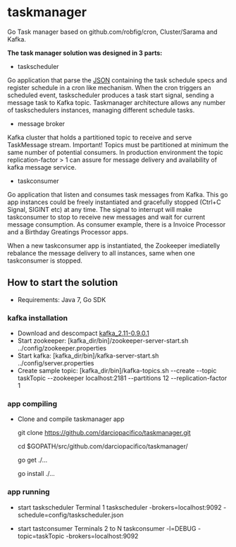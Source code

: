 # taskmanager

Go Task manager based on github.com/robfig/cron, Cluster/Sarama and Kafka.

**The task manager solution was designed in 3 parts:**

* taskscheduler

Go application that parse the [JSON](https://github.com/darciopacifico/taskmanager/blob/master/config/taskscheduler.json) containing the task schedule specs and register schedule in a cron like mechanism. When the cron triggers an scheduled event, taskscheduler produces a task start signal, sending a message task to Kafka topic. Taskmanager architecture allows any number of taskschedulers instances, managing different schedule tasks.

* message broker

Kafka cluster that holds a partitioned topic to receive and serve TaskMessage stream. Important! Topics must be partitioned at minimum the same number of potential consumers. In production environment the topic replication-factor > 1 can assure for message delivery and availability of kafka message service.

* taskconsumer

Go application that listen and consumes task messages from Kafka. This go app instances could be freely instantiated and gracefully stopped (Ctrl+C Signal, SIGINT etc) at any time. The signal to interrupt will make taskconsumer to stop to receive new messages and wait for current message consumption.
As consumer example, there is a Invoice Processor and a Birthday Greatings Processor apps.

When a new taskconsumer app is instantiated, the Zookeeper imediatelly rebalance the message delivery to all instances, same when one taskconsumer is stopped.

## How to start the solution

* Requirements: Java 7, Go SDK

### kafka installation 

- Download and descompact [kafka_2.11-0.9.0.1](https://www.apache.org/dyn/closer.cgi?path=/kafka/0.10.0.0/kafka_2.11-0.10.0.0.tgz)
- Start zookeeper: [kafka_dir/bin]/zookeeper-server-start.sh ../config/zookeeper.properties
- Start kafka: [kafka_dir/bin]/kafka-server-start.sh ../config/server.properties
- Create sample topic: [kafka_dir/bin]/kafka-topics.sh --create --topic taskTopic --zookeeper localhost:2181 --partitions 12 --replication-factor 1


### app compiling

* Clone and compile taskmanager app

  git clone https://github.com/darciopacifico/taskmanager.git

  cd $GOPATH/src/github.com/darciopacifico/taskmanager/

  go get ./...

  go install ./...

### app running

  - start taskscheduler 
    Terminal 1
    taskscheduler -brokers=localhost:9092 -schedule=config/taskscheduler.json
    
  - start tastconsumer
    Terminals 2 to N 
    taskconsumer -l=DEBUG -topic=taskTopic -brokers=localhost:9092

  


